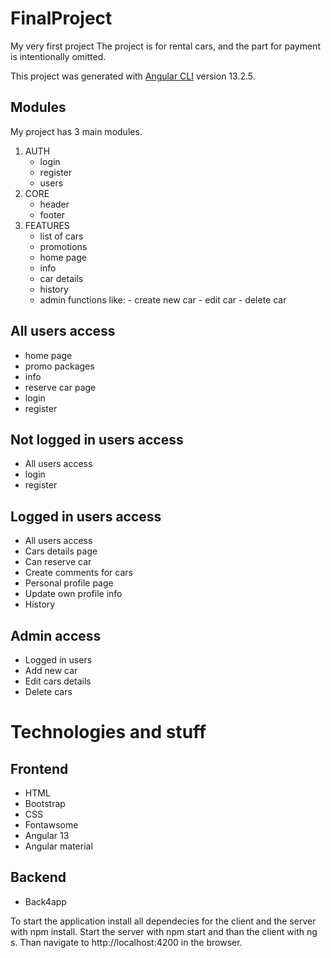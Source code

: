 # FinalProject
My very first project 
The project is for rental cars, and the part for payment is intentionally omitted.

This project was generated with [Angular CLI](https://github.com/angular/angular-cli) version 13.2.5.

## Modules

My project has 3 main modules.
 1. AUTH
    - login
    - register
    - users
 2. CORE
    - header
    - footer
 3. FEATURES
    - list of cars
    - promotions
    - home page
    - info 
    - car details
    - history
    - admin functions like:
          - create new car
          - edit car
          - delete car 

## All users access
- home page
- promo packages
- info
- reserve car page
- login
- register

## Not logged in users access
- All users access
- login
- register

## Logged in users access
- All users access
- Cars details page
- Can reserve car
- Create comments for cars
- Personal profile page
- Update own profile info
- History

## Admin access
- Logged in users
- Add new car
- Edit cars details
- Delete cars

# Technologies and stuff

## Frontend
- HTML
- Bootstrap
- CSS
- Fontawsome
- Angular 13
- Angular material

## Backend
- Back4app

To start the application install all dependecies for the client and the server with npm install. Start the server with npm start and than the client with ng s. Than navigate to http://localhost:4200 in the browser.
